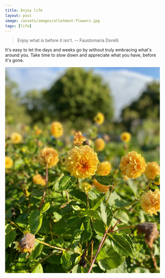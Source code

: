 ```yaml
---
title: Enjoy life
layout: post
image: /assets/images/allotment-flowers.jpg
tags: [life]
---
```


> Enjoy what is before it isn't.
> -- Faustomaria Dorelli

It's easy to let the days and weeks go by without truly embracing what's around you. Take time to slow down and appreciate what you have, before it's gone.

![Flowers in the allotments](/assets/images/allotment-flowers.jpg)
